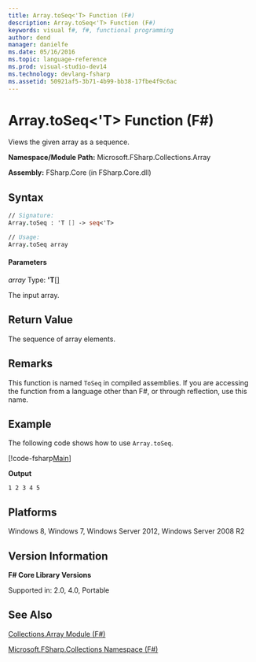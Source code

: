 ```yaml
---
title: Array.toSeq<'T> Function (F#)
description: Array.toSeq<'T> Function (F#)
keywords: visual f#, f#, functional programming
author: dend
manager: danielfe
ms.date: 05/16/2016
ms.topic: language-reference
ms.prod: visual-studio-dev14
ms.technology: devlang-fsharp
ms.assetid: 50921af5-3b71-4b99-bb38-17fbe4f9c6ac 
---
```


# Array.toSeq<'T> Function (F#)

Views the given array as a sequence.

**Namespace/Module Path:** Microsoft.FSharp.Collections.Array

**Assembly:** FSharp.Core (in FSharp.Core.dll)


## Syntax

```fsharp
// Signature:
Array.toSeq : 'T [] -> seq<'T>

// Usage:
Array.toSeq array
```

#### Parameters
*array*
Type: **'T**[[]](https://msdn.microsoft.com/library/def20292-9aae-4596-9275-b94e594f8493)


The input array.

## Return Value

The sequence of array elements.

## Remarks
This function is named `ToSeq` in compiled assemblies. If you are accessing the function from a language other than F#, or through reflection, use this name.

## Example

The following code shows how to use `Array.toSeq`.

[!code-fsharp[Main](~/samples/snippets/fsharp/arrays/snippet69.fs)]

**Output**

```
1 2 3 4 5
```

## Platforms
Windows 8, Windows 7, Windows Server 2012, Windows Server 2008 R2


## Version Information
**F# Core Library Versions**

Supported in: 2.0, 4.0, Portable


## See Also
[Collections.Array Module &#40;F&#35;&#41;](Collections.Array-Module-%5BFSharp%5D.md)

[Microsoft.FSharp.Collections Namespace &#40;F&#35;&#41;](Microsoft.FSharp.Collections-Namespace-%5BFSharp%5D.md)